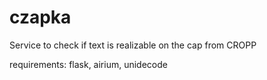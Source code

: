 # czapka
Service to check if text is realizable on the cap from CROPP

requirements: flask, airium, unidecode